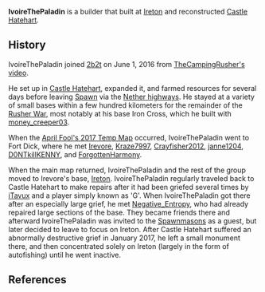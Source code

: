**IvoireThePaladin** is a builder that built at [Ireton](https://2b2t.miraheze.org/wiki/Ireton) and reconstructed [Castle Hatehart](https://2b2t.miraheze.org/wiki/Castle_Hatehart).

## History
IvoireThePaladin joined [2b2t](https://2b2t.miraheze.org/wiki/2b2t) on June 1, 2016 from [TheCampingRusher's](https://2b2t.miraheze.org/wiki/TheCampingRusher) [video](https://www.youtube.com/watch?v=MQbnPn5BM-E).

He set up in [Castle Hatehart](https://2b2t.miraheze.org/wiki/Castle_Hatehart), expanded it, and farmed resources for several days before leaving [Spawn](https://2b2t.miraheze.org/wiki/Spawn) via the [Nether highways](https://2b2t.miraheze.org/wiki/Nether_highways). He stayed at a variety of small bases within a few hundred kilometers for the remainder of the [Rusher War](https://2b2t.miraheze.org/wiki/Rusher_War), most notably at his base Iron Cross, which he built with [money_creeper03](https://2b2t.miraheze.org/wiki/money_creeper03).

When the [April Fool's 2017 Temp Map](https://2b2t.miraheze.org/wiki/Temp_maps#2017_April_Fool%27s_Temp_Map) occurred, IvoireThePaladin went to Fort Dick, where he met [Irevore](https://2b2t.miraheze.org/wiki/Irevore), [Kraze7997](https://2b2t.miraheze.org/wiki/Kraze7997), [Crayfisher2012](https://2b2t.miraheze.org/wiki/Crayfisher2012), [janne1204](https://2b2t.miraheze.org/wiki/janne1204), [D0NTkillKENNY](https://2b2t.miraheze.org/wiki/D0NTkillKENNY), and [ForgottenHarmony](https://2b2t.miraheze.org/wiki/ForgottenHarmony).

When the main map returned, IvoireThePaladin and the rest of the group moved to Irevore's base, [Ireton](https://2b2t.miraheze.org/wiki/Ireton). IvoireThePaladin regularly traveled back to Castle Hatehart to make repairs after it had been griefed several times by [iTavux](https://2b2t.miraheze.org/wiki/iTavux) and a player simply known as 'G'. When IvoireThePaladin got there after an especially large grief, he met [Negative_Entropy](https://2b2t.miraheze.org/wiki/Negative_Entropy), who had already repaired large sections of the base. They became friends there and afterward IvoireThePaladin was invited to the [Spawnmasons](https://2b2t.miraheze.org/wiki/Spawnmasons) as a guest, but later decided to leave to focus on Ireton. After Castle Hatehart suffered an abnormally destructive grief in January 2017, he left a small monument there, and then concentrated solely on Ireton (largely in the form of autofishing) until he went inactive.

## References